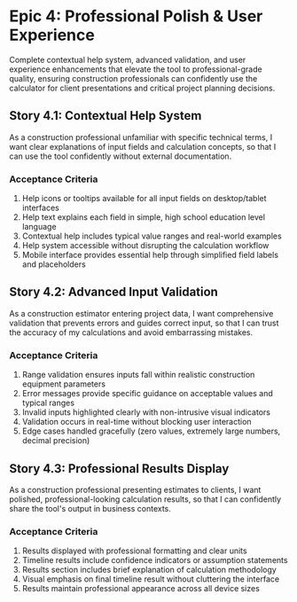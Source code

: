 # Epic 4: Professional Polish & User Experience

Complete contextual help system, advanced validation, and user experience enhancements that elevate the tool to professional-grade quality, ensuring construction professionals can confidently use the calculator for client presentations and critical project planning decisions.

## Story 4.1: Contextual Help System
As a construction professional unfamiliar with specific technical terms,
I want clear explanations of input fields and calculation concepts,
so that I can use the tool confidently without external documentation.

### Acceptance Criteria
1. Help icons or tooltips available for all input fields on desktop/tablet interfaces
2. Help text explains each field in simple, high school education level language
3. Contextual help includes typical value ranges and real-world examples
4. Help system accessible without disrupting the calculation workflow
5. Mobile interface provides essential help through simplified field labels and placeholders

## Story 4.2: Advanced Input Validation
As a construction estimator entering project data,
I want comprehensive validation that prevents errors and guides correct input,
so that I can trust the accuracy of my calculations and avoid embarrassing mistakes.

### Acceptance Criteria
1. Range validation ensures inputs fall within realistic construction equipment parameters
2. Error messages provide specific guidance on acceptable values and typical ranges
3. Invalid inputs highlighted clearly with non-intrusive visual indicators
4. Validation occurs in real-time without blocking user interaction
5. Edge cases handled gracefully (zero values, extremely large numbers, decimal precision)

## Story 4.3: Professional Results Display
As a construction professional presenting estimates to clients,
I want polished, professional-looking calculation results,
so that I can confidently share the tool's output in business contexts.

### Acceptance Criteria
1. Results displayed with professional formatting and clear units
2. Timeline results include confidence indicators or assumption statements
3. Results section includes brief explanation of calculation methodology
4. Visual emphasis on final timeline result without cluttering the interface
5. Results maintain professional appearance across all device sizes

